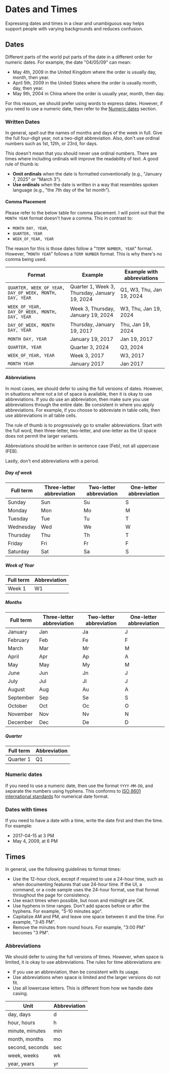 # Dates and Times

Expressing dates and times in a clear and unambiguous way helps support people with varying backgrounds and reduces confusion.

## Dates

Different parts of the world put parts of the date in a different order for numeric dates. For example, the date "04/05/09" can mean:

- May 4th, 2009 in the United Kingdom where the order is usually day, month, then year.
- April 5th, 2009 in the United States where the order is usually month, day, then year.
- May 9th, 2004 in China where the order is usually year, month, then day.

For this reason, we should prefer using words to express dates. However, if you need to use a numeric date, then refer to the [Numeric dates](#numeric-dates) section.

### Written Dates

In general, spell out the names of months and days of the week in full. Give the full four-digit year, not a two-digit abbreviation. Also, don't use ordinal numbers such as 1st, 12th, or 23rd, for days.

This doesn't mean that you should never use ordinal numbers. There are times where including ordinals will improve the readability of text. A good rule of thumb is:

- **Omit ordinals** when the date is formatted conventionally (e.g., "January 7, 2025" or "March 3").
- **Use ordinals** when the date is written in a way that resembles spoken language (e.g., "the 7th day of the 1st month").

#### Comma Placement

Please refer to the below table for comma placement. I will point out that the `MONTH YEAR` format doesn't have a comma. This in contrast to:

- `MONTH DAY, YEAR`, 
- `QUARTER, YEAR`
- `WEEK_OF_YEAR, YEAR`

The reason for this is those dates follow a "`TERM NUMBER, YEAR`" format. However, "`MONTH YEAR`" follows a `TERM NUMBER` format. This is why there's no comma being used.

| Format                                                 | Example                                       | Example with abbreviations |
| ------------------------------------------------------ | --------------------------------------------- | -------------------------- |
| `QUARTER, WEEK_OF_YEAR, DAY_OF_WEEK, MONTH, DAY, YEAR` | Quarter 1, Week 3, Thursday, January 19, 2024 | Q1, W3, Thu, Jan 19, 2024  |
| `WEEK_OF_YEAR, DAY_OF_WEEK, MONTH, DAY, YEAR`          | Week 3, Thursday, January 19, 2024            | W3, Thu, Jan 19, 2024      |
| `DAY_OF_WEEK, MONTH DAY, YEAR`                         | Thursday, January 19, 2017                    | Thu, Jan 19, 2024          |
| `MONTH DAY, YEAR`                                      | January 19, 2017                              | Jan 19, 2017               |
| `QUARTER, YEAR`                                        | Quarter 3, 2024                               | Q3, 2024                   |
| `WEEK_OF_YEAR, YEAR`                                   | Week 3, 2017                                  | W3, 2017                   |
| `MONTH YEAR`                                           | January 2017                                  | Jan 2017                   |

#### Abbreviations

In most cases, we should defer to using the full versions of dates. However, in situations where not a lot of space is available, then it is okay to use abbreviations. If you do use an abbreviation, then make sure you use abbreviations through the entire date. Be consistent in where you apply abbreviations. For example, if you choose to abbreviate in table cells, then use abbreviations in all table cells.

The rule of thumb is to progressively go to smaller abbreviations. Start with the full word, then three-letter, two-letter, and one-letter as the UI space does not permit the larger variants.

Abbreviations should be written in sentence case (Feb), not all uppercase (FEB).

Lastly, don't end abbreviations with a period.

##### Day of week

| Full term | Three-letter abbreviation | Two-letter abbreviation | One-letter abbreviation |
| --------- | ------------------------- | ----------------------- | ----------------------- |
| Sunday    | Sun                       | Su                      | S                       |
| Monday    | Mon                       | Mo                      | M                       |
| Tuesday   | Tue                       | Tu                      | T                       |
| Wednesday | Wed                       | We                      | W                       |
| Thursday  | Thu                       | Th                      | T                       |
| Friday    | Fri                       | Fr                      | F                       |
| Saturday  | Sat                       | Sa                      | S                       |

##### Week of Year

| Full term | Abbreviation |
| --------- | ------------ |
| Week 1    | W1           |

##### Months

| Full term | Three-letter abbreviation | Two-letter abbreviation | One-letter abbreviation |
| --------- | ------------------------- | ----------------------- | ----------------------- |
| January   | Jan                       | Ja                      | J                       |
| February  | Feb                       | Fe                      | F                       |
| March     | Mar                       | Mr                      | M                       |
| April     | Apr                       | Ap                      | A                       |
| May       | May                       | My                      | M                       |
| June      | Jun                       | Jn                      | J                       |
| July      | Jul                       | Jl                      | J                       |
| August    | Aug                       | Au                      | A                       |
| September | Sep                       | Se                      | S                       |
| October   | Oct                       | Oc                      | O                       |
| November  | Nov                       | Nv                      | N                       |
| December  | Dec                       | De                      | D                       |

##### Quarter

| Full term | Abbreviation |
| --------- | ------------ |
| Quarter 1 | Q1           |

### Numeric dates

If you need to use a numeric date, then use the format `YYYY-MM-DD`, and separate the numbers using hyphens. This conforms to [ISO 8601 international standards](https://wikipedia.org/wiki/ISO_8601) for numerical date format.

### Dates with times

If you need to have a date with a time, write the date first and then the time. For example:

- 2017-04-15 at 3 PM
- May 4, 2009, at 6 PM

## Times

In general, use the following guidelines to format times:

- Use the 12-hour clock, except if required to use a 24-hour time, such as when documenting features that use 24-hour time. If the UI, a command, or a code sample uses the 24-hour format, use that format throughout the page for consistency.
- Use exact times when possible, but noon and midnight are OK.
- Use hyphens in time ranges. Don't add spaces before or after the hyphens. For example, "5-10 minutes ago".
- Capitalize AM and PM, and leave one space between it and the time. For example, "3:45 PM".
- Remove the minutes from round hours. For example, "3:00 PM" becomes "3 PM".

### Abbreviations

We should defer to using the full versions of times. However, when space is limited, it is okay to use abbreviations. The rules for time abbreviations are:

- If you use an abbreviation, then be consistent with its usage.
- Use abbreviations when space is limited and the larger versions do not fit.
- Use all lowercase letters. This is different from how we handle date casing.

| Unit            | Abbreviation |
| --------------- | ------------ |
| day, days       | d            |
| hour, hours     | h            |
| minute, minutes | min          |
| month, months   | mo           |
| second, seconds | sec          |
| week, weeks     | wk           |
| year, years     | yr           |
